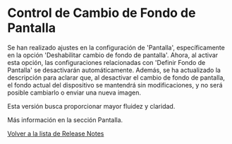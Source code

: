 # Control de Cambio de Fondo de Pantalla

Se han realizado ajustes en la configuración de 'Pantalla', específicamente en la opción 'Deshabilitar cambio de fondo de pantalla'. Ahora, al activar esta opción, las configuraciones relacionadas con 'Definir Fondo de Pantalla' se desactivarán automáticamente. Además, se ha actualizado la descripción para aclarar que, al desactivar el cambio de fondo de pantalla, el fondo actual del dispositivo se mantendrá sin modificaciones, y no será posible cambiarlo o enviar una nueva imagen.

Esta versión busca proporcionar mayor fluidez y claridad.

Más información en la sección Pantalla.



[Volver a la lista de Release Notes](./)
